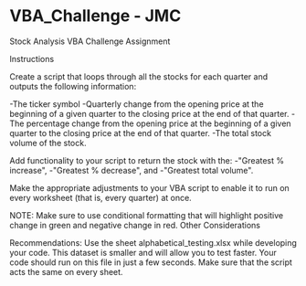 # VBA_Challenge - JMC
Stock Analysis VBA Challenge Assignment 

Instructions

Create a script that loops through all the stocks for each quarter and outputs the following information:

-The ticker symbol
-Quarterly change from the opening price at the beginning of a given quarter to the closing price at the end of that      quarter.
-The percentage change from the opening price at the beginning of a given quarter to the closing price at the end of      that quarter.
-The total stock volume of the stock. 

Add functionality to your script to return the stock with the: 
-"Greatest % increase", 
-"Greatest % decrease", and 
-"Greatest total volume".

Make the appropriate adjustments to your VBA script to enable it to run on every worksheet (that is, every quarter) at once.

NOTE:
Make sure to use conditional formatting that will highlight positive change in green and negative change in red.
Other Considerations

Recommendations:
Use the sheet alphabetical_testing.xlsx while developing your code. 
This dataset is smaller and will allow you to test faster. 
Your code should run on this file in just a few seconds.
Make sure that the script acts the same on every sheet. 



